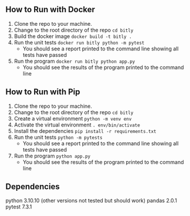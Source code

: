 ## How to Run with Docker
1. Clone the repo to your machine.
2. Change to the root directory of the repo `cd bitly`
3. Build the docker image `docker build -t bitly .`
4. Run the unit tests `docker run bitly python -m pytest`
	* You should see a report printed to the command line showing all tests have passed
5. Run the program `docker run bitly python app.py`
	* You should see the results of the program printed to the command line

## How to Run with Pip
1. Clone the repo to your machine.
2. Change to the root directory of the repo `cd bitly`
3. Create a virtual environment `python -m venv env`
4. Activate the virtual environment `. env/bin/activate` 
5. Install the dependencies `pip install -r requirements.txt`
6. Run the unit tests `python -m pytests`
	* You should see a report printed to the command line showing all tests have passed
7. Run the program `python app.py`
	* You should see the results of the program printed to the command line

## Dependencies
python 3.10.10 (other versions not tested but should work)
pandas 2.0.1
pytest 7.3.1

